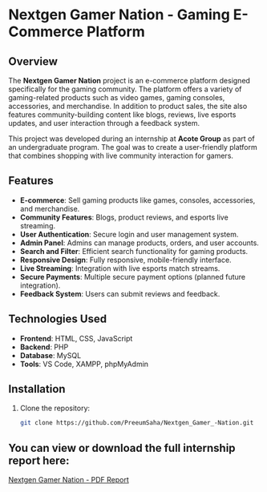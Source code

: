 # Nextgen Gamer Nation - Gaming E-Commerce Platform

## Overview

The **Nextgen Gamer Nation** project is an e-commerce platform designed specifically for the gaming community. The platform offers a variety of gaming-related products such as video games, gaming consoles, accessories, and merchandise. In addition to product sales, the site also features community-building content like blogs, reviews, live esports updates, and user interaction through a feedback system.

This project was developed during an internship at **Acote Group** as part of an undergraduate program. The goal was to create a user-friendly platform that combines shopping with live community interaction for gamers.

## Features

- **E-commerce**: Sell gaming products like games, consoles, accessories, and merchandise.
- **Community Features**: Blogs, product reviews, and esports live streaming.
- **User Authentication**: Secure login and user management system.
- **Admin Panel**: Admins can manage products, orders, and user accounts.
- **Search and Filter**: Efficient search functionality for gaming products.
- **Responsive Design**: Fully responsive, mobile-friendly interface.
- **Live Streaming**: Integration with live esports match streams.
- **Secure Payments**: Multiple secure payment options (planned future integration).
- **Feedback System**: Users can submit reviews and feedback.

## Technologies Used

- **Frontend**: HTML, CSS, JavaScript
- **Backend**: PHP
- **Database**: MySQL
- **Tools**: VS Code, XAMPP, phpMyAdmin

## Installation

1. Clone the repository:
   ```bash
   git clone https://github.com/PreeumSaha/Nextgen_Gamer_-Nation.git


## You can view or download the full internship report here:  
 [Nextgen Gamer Nation - PDF Report]((https://github.com/PreeumSaha/Nextgen_Gamer_-Nation/Report/2031144_Preeum_Saha_Internship_Report.pdf))

